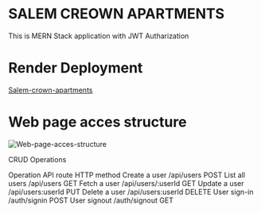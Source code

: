# SALEM CREOWN APARTMENTS

This is MERN Stack application with JWT Autharization

# Render Deployment
[Salem-crown-apartments](https://salem-crown-apartments.onrender.com/)

# Web page acces structure
![Web-page-acces-structure](https://user-images.githubusercontent.com/112988428/210862139-e9c18339-dbec-4a06-aeba-56488b751134.jpg)

CRUD Operations

Operation	API route	HTTP method
Create a user	/api/users	POST
List all users	/api/users	GET
Fetch a user	/api/users/:userId	GET
Update a user	/api/users:userId	PUT
Delete a user	/api/users:userId	DELETE
User sign-in	/auth/signin	POST
User signout	/auth/signout	GET
